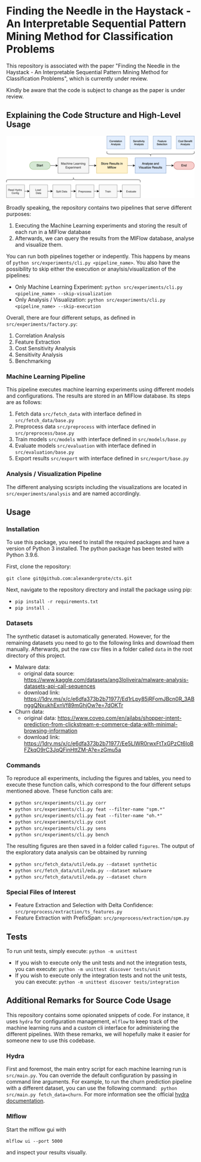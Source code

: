 # Finding the Needle in the Haystack - An Interpretable Sequential Pattern Mining Method for Classification Problems

This repository is associated with the paper "Finding the Needle in the Haystack - An Interpretable Sequential Pattern Mining Method for Classification Problems", which is currently under review.

Kindly be aware that the code is subject to change as the paper is under review.

## Explaining the Code Structure and High-Level Usage

![Repository structure](/static/images/ml2mlflow2vis.png)

Broadly speaking, the repository contains two pipelines that serve different purposes:
1) Executing the Machine Learning experiments and storing the result of each run in a MlFlow database
2) Afterwards, we can query the results from the MlFlow database, analyse and visualize them.

You can run both pipelines together or indepently. This happens by means of `python src/experiments/cli.py <pipeline_name>`. You also have the possibility to skip either the execution or anaylsis/visualization of the pipelines:

- Only Machine Learning Experiment: `python src/experiments/cli.py <pipeline_name> --skip-visualization`  
- Only Analysis / Visualization: `python src/experiments/cli.py <pipeline_name> --skip-execution` 

Overall, there are four different setups, as defined in `src/experiments/factory.py`:
1) Correlation Analysis
2) Feature Extraction 
3) Cost Sensitivity Analysis 
4) Sensitivity Analysis
5) Benchmarking

### Machine Learning Pipeline

This pipeline executes machine learning experiments using different models and configurations. The results are stored in an MlFlow database. Its steps are as follows:

1) Fetch data `src/fetch_data` with interface defined in `src/fetch_data/base.py`
2) Preprocess data `src/preprocess` with interface defined in `src/preprocess/base.py`
3) Train models `src/models` with interface defined in `src/models/base.py`
4) Evaluate models `src/evaluation` with interface defined in `src/evaluation/base.py`
5) Export results `src/export` with interface defined in `src/export/base.py`


### Analysis / Visualization Pipeline

The different analysing scsripts including the visualizations are located in `src/experiments/analysis` and are named accordingly. 

## Usage 

### Installation

To use this package, you need to install the required packages and have a version of Python 3 installed. The python package has been tested with Python 3.9.6.

First, clone the repository:

`git clone git@github.com:alexandergrote/cts.git`

Next, navigate to the repository directory and install the package using pip:

- `pip install -r requirements.txt`
- `pip install .`


### Datasets

The synthetic dataset is automatically generated. However, for the remaining datasets you need to go to the following links and download them manually. Afterwards, put the raw csv files in a folder called `data` in the root directory of this project.
- Malware data:
    - original data source: https://www.kaggle.com/datasets/ang3loliveira/malware-analysis-datasets-api-call-sequences
    - download link: https://1drv.ms/x/c/e6dfa373b2b71977/Ed1rLpy85jRFomJBcn0R_3ABnggQNxukhExnVf89mGhjOw?e=7dOKTr
- Churn data: 
    - original data:  https://www.coveo.com/en/ailabs/shopper-intent-prediction-from-clickstream-e-commerce-data-with-minimal-browsing-information
    - download link: https://1drv.ms/x/c/e6dfa373b2b71977/Ee5LlWR0rwxFtTxGPzCt6loBFZkqO9rC3JqQFinHttZM-A?e=zGmu5a

### Commands

To reproduce all experiments, including the figures and tables, you need to execute these function calls, which correspond to the four different setups mentioned above. These function calls are:
- `python src/experiments/cli.py corr`
- `python src/experiments/cli.py feat --filter-name "spm.*"` 
- `python src/experiments/cli.py feat --filter-name "oh.*"`
- `python src/experiments/cli.py cost`
- `python src/experiments/cli.py sens`
- `python src/experiments/cli.py bench`

The resulting figures are then saved in a folder called `figures`. The output of the exploratory data analysis can be obtained by running
- `python src/fetch_data/util/eda.py --dataset synthetic`
- `python src/fetch_data/util/eda.py --dataset malware`
- `python src/fetch_data/util/eda.py --dataset churn`

### Special Files of Interest

- Feature Extraction and Selection with Delta Confidence: `src/preprocess/extraction/ts_features.py`
- Feature Extraction with PrefixSpan: `src/preprocess/extraction/spm.py`

## Tests

To run unit tests, simply execute: ``python -m unittest``

- If you wish to execute only the unit tests and not the integration tests, you can execute: ``python -m unittest discover tests/unit``
- If you wish to execute only the integration tests and not the unit tests, you can execute: ``python -m unittest discover tests/integration``

## Additional Remarks for Source Code Usage

This repository contains some opionated snippets of code. For instance, it uses `hydra` for configuration management, ``mlflow`` to keep track of the machine learning runs and a custom cli interface for administering the different pipelines. With these remarks, we will hopefully make it easier for someone new to use this codebase.

### Hydra

First and foremost, the main entry script for each machine learning run is `src/main.py`. You can override the default configuration by passing in command line arguments. For example, to run the churn prediction pipeline with a different dataset, you can use the following command: ` python src/main.py fetch_data=churn`. For more information see the official [hydra documentation](https://hydra.cc/docs/intro/). 

### Mlflow

Start the mlflow gui with 

```
mlflow ui --port 5000
```
and inspect your results visually.